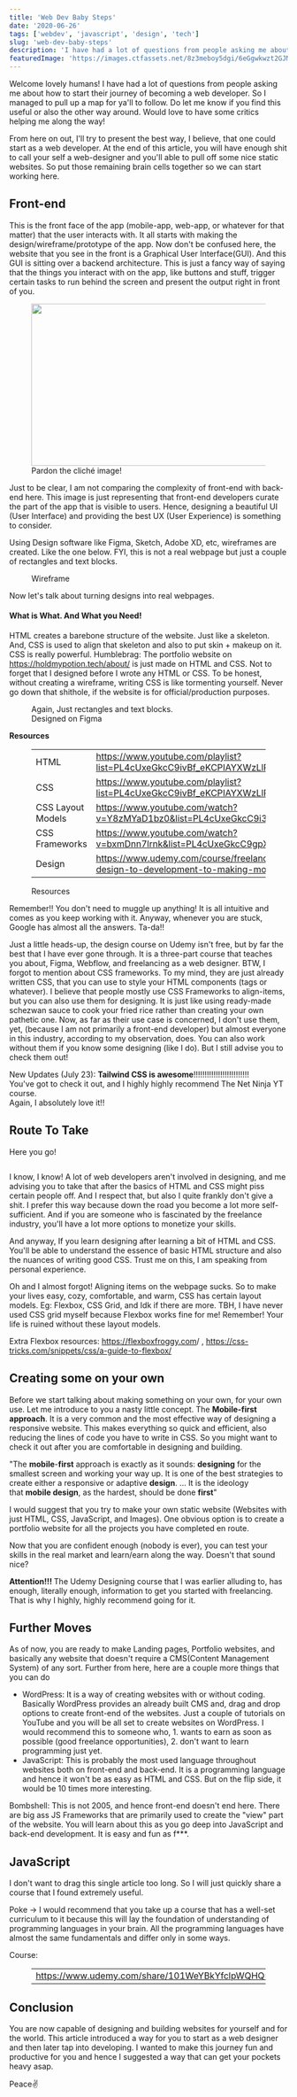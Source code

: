 ```yaml
---
title: 'Web Dev Baby Steps'
date: '2020-06-26'
tags: ['webdev', 'javascript', 'design', 'tech']
slug: 'web-dev-baby-steps'
description: 'I have had a lot of questions from people asking me about how to start their journey of becoming a web developer. So I managed to pull up a map for ya''ll to follow. Do let me know if you find this useful or also the other way around. Would love to have some critics helping me along the way!'
featuredImage: 'https://images.ctfassets.net/8z3meboy5dgi/6eGgwkwzt2GJMBl8yAZo9K/70f25e09beff3fc29619c25f44d894b5/icerberg.png'
---
```


<!-- wp:paragraph -->
<p>Welcome lovely humans! I have had a lot of questions from people asking me about how to start their journey of becoming a web developer. So I managed to pull up a map for ya'll to follow. Do let me know if you find this useful or also the other way around. Would love to have some critics helping me along the way!</p>
<!-- /wp:paragraph -->

<!-- wp:paragraph -->
<p>From here on out, I'll try to present the best way, I believe, that one could start as a web developer. At the end of this article, you will have enough shit to call your self a web-designer and you'll able to pull off some nice static websites. So put those remaining brain cells together so we can start working here.</p>
<!-- /wp:paragraph -->

<!-- wp:heading {"level":4} -->
<h2>Front-end</h2>
<!-- /wp:heading -->

<!-- wp:paragraph -->
<p>This is the front face of the app (mobile-app, web-app, or whatever for that matter) that the user interacts with. It all starts with making the design/wireframe/prototype of the app. Now don't be confused here, the website that you see in the front is a Graphical User Interface(GUI). And this GUI is sitting over a backend architecture. This is just a fancy way of saying that the things you interact with on the app, like buttons and stuff, trigger certain tasks to run behind the screen and present the output right in front of you.</p>
<!-- /wp:paragraph -->

<!-- wp:image {"id":2333,"width":495,"height":293,"sizeSlug":"large"} -->
<figure class="wp-block-image size-large is-resized"><img src="https://holdmypotion.tech/wp-content/uploads/2020/06/icerberg.png" alt="" class="wp-image-2333" width="495" height="293"/><figcaption>Pardon the cliché image!</figcaption></figure>
<!-- /wp:image -->

<!-- wp:paragraph -->
<p>Just to be clear, I am not comparing the complexity of front-end with back-end here. This image is just representing that front-end developers curate the part of the app that is visible to users. Hence, designing a beautiful UI (User Interface) and providing the best UX (User Experience) is something to consider.</p>
<!-- /wp:paragraph -->

<!-- wp:paragraph -->
<p>Using Design software like Figma, Sketch, Adobe XD, etc, wireframes are created. Like the one below. FYI, this is not a real webpage but just a couple of rectangles and text blocks.</p>
<!-- /wp:paragraph -->

<!-- wp:image {"id":2312,"sizeSlug":"large"} -->
<figure class="wp-block-image size-large"><img src="https://holdmypotion.tech/wp-content/uploads/2020/06/2-2-1024x569.png" alt="" class="wp-image-2312"/><figcaption>Wireframe</figcaption></figure>
<!-- /wp:image -->

<!-- wp:paragraph -->
<p>Now let's talk about turning designs into real webpages. </p>
<!-- /wp:paragraph -->

<!-- wp:heading {"level":4} -->
<h4>What is What. And What you Need!</h4>
<!-- /wp:heading -->

<!-- wp:paragraph -->
<p>HTML creates a barebone structure of the website. Just like a skeleton. And, CSS is used to align that skeleton and also to put skin + makeup on it. CSS is really powerful. Humblebrag: The portfolio website on <a href="https://holdmypotion.tech/about/">https://holdmypotion.tech/about/</a> is just made on HTML and CSS. Not to forget that I designed before I wrote any HTML or CSS. To be honest, without creating a wireframe, writing CSS is like tormenting yourself. Never go down that shithole, if the website is for official/production purposes.</p>
<!-- /wp:paragraph -->

<!-- wp:image {"id":2336,"sizeSlug":"full"} -->
<figure class="wp-block-image size-full"><img src="https://holdmypotion.tech/wp-content/uploads/2020/06/Main-Page-min.png" alt="" class="wp-image-2336"/><figcaption>Again, Just rectangles and text blocks.<br>Designed on Figma </figcaption></figure>
<!-- /wp:image -->

<!-- wp:paragraph -->
<p><strong>Resources</strong></p>
<!-- /wp:paragraph -->

<!-- wp:table -->
<figure class="wp-block-table"><table><tbody><tr><td>HTML</td><td><a href="https://www.youtube.com/playlist?list=PL4cUxeGkcC9ivBf_eKCPIAYXWzLlPAm6G">https://www.youtube.com/playlist?list=PL4cUxeGkcC9ivBf_eKCPIAYXWzLlPAm6G</a></td><td><a href="https://www.w3schools.com/html/">https://www.w3schools.com/html/</a></td></tr><tr><td>CSS</td><td><a href="https://www.youtube.com/playlist?list=PL4cUxeGkcC9ivBf_eKCPIAYXWzLlPAm6G">https://www.youtube.com/playlist?list=PL4cUxeGkcC9ivBf_eKCPIAYXWzLlPAm6G</a></td><td><a href="https://www.w3schools.com/css/">https://www.w3schools.com/css/</a></td></tr><tr><td>CSS Layout Models</td><td><a href="https://www.youtube.com/watch?v=Y8zMYaD1bz0&amp;list=PL4cUxeGkcC9i3FXJSUfmsNOx8E7u6UuhG">https://www.youtube.com/watch?v=Y8zMYaD1bz0&amp;list=PL4cUxeGkcC9i3FXJSUfmsNOx8E7u6UuhG</a></td><td><a href="https://www.youtube.com/watch?v=x7tLPhnA06w&amp;list=PL4cUxeGkcC9itC4TxYMzFCfveyutyPOCY">https://www.youtube.com/watch?v=x7tLPhnA06w&amp;list=PL4cUxeGkcC9itC4TxYMzFCfveyutyPOCY</a></td></tr><tr><td>CSS Frameworks</td><td><a href="https://www.youtube.com/watch?v=bxmDnn7lrnk&amp;list=PL4cUxeGkcC9gpXORlEHjc5bgnIi5HEGhw">https://www.youtube.com/watch?v=bxmDnn7lrnk&amp;list=PL4cUxeGkcC9gpXORlEHjc5bgnIi5HEGhw</a></td><td><a href="https://www.youtube.com/watch?v=QAgrHLtG1Yk&amp;list=PL4cUxeGkcC9jE_cGvLLC60C_PeF_24pvv">https://www.youtube.com/watch?v=QAgrHLtG1Yk&amp;list=PL4cUxeGkcC9jE_cGvLLC60C_PeF_24pvv</a></td></tr><tr><td>Design</td><td><a href="https://www.udemy.com/course/freelance-web-design-from-design-to-development-to-making-money/">https://www.udemy.com/course/freelance-web-design-from-design-to-development-to-making-money/</a></td><td><a href="https://www.youtube.com/playlist?list=PLaqZxUtXIt0wgeFxgBNlFklt5Si-00sm-">https://www.youtube.com/playlist?list=PLaqZxUtXIt0wgeFxgBNlFklt5Si-00sm-</a></td></tr></tbody></table><figcaption>Resources</figcaption></figure>
<!-- /wp:table -->

<!-- wp:paragraph -->
<p>Remember!! You don't need to muggle up anything! It is all intuitive and comes as you keep working with it. Anyway, whenever you are stuck, Google has almost all the answers. Ta-da!! </p>
<!-- /wp:paragraph -->

<!-- wp:paragraph -->
<p>Just a little heads-up, the design course on Udemy isn't free, but by far the best that I have ever gone through. It is a three-part course that teaches you about, Figma, Webflow, and freelancing as a web designer. BTW, I forgot to mention about CSS frameworks. To my mind, they are just already written CSS, that you can use to style your HTML components (tags or whatever). I believe that people mostly use CSS Frameworks to align-items, but you can also use them for designing. It is just like using ready-made schezwan sauce to cook your fried rice rather than creating your own pathetic one. Now, as far as their use case is concerned, I don't use them, yet, (because I am not primarily a front-end developer) but almost everyone in this industry, according to my observation, does. You can also work without them if you know some designing (like I do). But I still advise you to check them out!</p>
<!-- /wp:paragraph -->

<!-- wp:paragraph -->
<p>New Updates (July 23): <strong>Tailwind CSS is awesome</strong>!!!!!!!!!!!!!!!!!!!!!!!!!<br>You've got to check it out, and I highly highly recommend The Net Ninja YT course.<br>Again, I absolutely love it!!</p>
<!-- /wp:paragraph -->

<!-- wp:heading {"level":4} -->
<h2>Route To Take</h2>
<!-- /wp:heading -->

<!-- wp:paragraph -->
<p>Here you go!</p>
<!-- /wp:paragraph -->

<!-- wp:image {"id":2314,"sizeSlug":"large"} -->
<figure class="wp-block-image size-large"><img src="https://holdmypotion.tech/wp-content/uploads/2020/06/export-and-del.png" alt="" class="wp-image-2314"/></figure>
<!-- /wp:image -->

<!-- wp:paragraph -->
<p>I know, I know! A lot of web developers aren't involved in designing, and me advising you to take that after the basics of HTML and CSS might piss certain people off. And I respect that, but also I quite frankly don't give a shit. I prefer this way because down the road you become a lot more self-sufficient. And if you are someone who is fascinated by the freelance industry, you'll have a lot more options to monetize your skills.</p>
<!-- /wp:paragraph -->

<!-- wp:paragraph -->
<p>And anyway, If you learn designing after learning a bit of HTML and CSS. You'll be able to understand the essence of basic HTML structure and also the nuances of writing good CSS. Trust me on this, I am speaking from personal experience.</p>
<!-- /wp:paragraph -->

<!-- wp:paragraph -->
<p>Oh and I almost forgot! Aligning items on the webpage sucks. So to make your lives easy, cozy, comfortable, and warm, CSS has certain layout models. Eg: Flexbox, CSS Grid, and Idk if there are more. TBH, I have never used CSS grid myself because Flexbox works fine for me! Remember! Your life is ruined without these layout models.</p>
<!-- /wp:paragraph -->

<!-- wp:paragraph -->
<p>Extra Flexbox resources: <a href="https://flexboxfroggy.com/">https://flexboxfroggy.com</a>/ , <a href="https://css-tricks.com/snippets/css/a-guide-to-flexbox/">https://css-tricks.com/snippets/css/a-guide-to-flexbox/</a></p>
<!-- /wp:paragraph -->

<!-- wp:heading {"level":4} -->
<h2>Creating some on your own</h2>
<!-- /wp:heading -->

<!-- wp:paragraph -->
<p>Before we start talking about making something on your own, for your own use. Let me introduce to you a nasty little concept. The <strong>Mobile-first approach</strong>. It is a very common and the most effective way of designing a responsive website. This makes everything so quick and efficient, also reducing the lines of code you have to write in CSS. So you might want to check it out after you are comfortable in designing and building. </p>
<!-- /wp:paragraph -->

<!-- wp:paragraph -->
<p>"The&nbsp;<strong>mobile</strong>-<strong>first</strong>&nbsp;approach is exactly as it sounds:&nbsp;<strong>designing</strong>&nbsp;for the smallest screen and working your way up. It is one of the best strategies to create either a responsive or adaptive&nbsp;<strong>design</strong>. ... It is the ideology that&nbsp;<strong>mobile design</strong>, as the hardest, should be done&nbsp;<strong>first</strong>"</p>
<!-- /wp:paragraph -->

<!-- wp:paragraph -->
<p>I would suggest that you try to make your own static website (Websites with just HTML, CSS, JavaScript, and Images). One obvious option is to create a portfolio website for all the projects you have completed en route. </p>
<!-- /wp:paragraph -->

<!-- wp:paragraph -->
<p>Now that you are confident enough (nobody is ever), you can test your skills in the real market and learn/earn along the way. Doesn't that sound nice?</p>
<!-- /wp:paragraph -->

<!-- wp:paragraph -->
<p><strong>Attention!!! </strong>The Udemy Designing course that I was earlier alluding to, has enough, literally enough, information to get you started with freelancing. That is why I highly, highly recommend going for it.</p>
<!-- /wp:paragraph -->

<!-- wp:heading {"level":4} -->
<h2>Further Moves</h2>
<!-- /wp:heading -->

<!-- wp:paragraph -->
<p>As of now, you are ready to make Landing pages, Portfolio websites, and basically any website that doesn't require a CMS(Content Management System) of any sort. Further from here, here are a couple more things that you can do</p>
<!-- /wp:paragraph -->

<!-- wp:list -->
<ul><li>WordPress: It is a way of creating websites with or without coding. Basically WordPress provides an already built CMS and, drag and drop options to create front-end of the websites.  Just a couple of tutorials on YouTube and you will be all set to create websites on WordPress. I would recommend this to someone who, 1. wants to earn as soon as possible (good freelance opportunities), 2. don't want to learn programming just yet.</li><li>JavaScript: This is probably the most used language throughout websites both on front-end and back-end. It is a programming language and hence it won't be as easy as HTML and CSS. But on the flip side, it would be 10 times more interesting.</li></ul>
<!-- /wp:list -->

<!-- wp:paragraph -->
<p>Bombshell: This is not 2005, and hence front-end doesn't end here. There are big ass JS Frameworks that are primarily used to create the "view" part of the website. You will learn about this as you go deep into JavaScript and back-end development. It is easy and fun as f***.</p>
<!-- /wp:paragraph -->

<!-- wp:heading {"level":4} -->
<h2>JavaScript</h2>
<!-- /wp:heading -->

<!-- wp:paragraph -->
<p>I don't want to drag this single article too long. So I will just quickly share a course that I found extremely useful.</p>
<!-- /wp:paragraph -->

<!-- wp:paragraph -->
<p>Poke → I would recommend that you take up a course that has a well-set curriculum to it because this will lay the foundation of understanding of programming languages in your brain. All the programming languages have almost the same fundamentals and differ only in some ways.</p>
<!-- /wp:paragraph -->

<!-- wp:paragraph -->
<p>Course:</p>
<!-- /wp:paragraph -->

<!-- wp:table -->
<figure class="wp-block-table"><table><tbody><tr><td><a href="https://www.udemy.com/share/101WeYBkYfclpWQHQ=/">https://www.udemy.com/share/101WeYBkYfclpWQHQ=/</a></td></tr></tbody></table></figure>
<!-- /wp:table -->

<!-- wp:heading {"level":4} -->
<h2>Conclusion</h2>
<!-- /wp:heading -->

<!-- wp:paragraph -->
<p>You are now capable of designing and building websites for yourself and for the world. This article introduced a way for you to start as a web designer and then later tap into developing. I wanted to make this journey fun and productive for you and hence I suggested a way that can get your pockets heavy asap.</p>
<!-- /wp:paragraph -->

<!-- wp:paragraph -->
<p>Peace✌</p>
<!-- /wp:paragraph -->